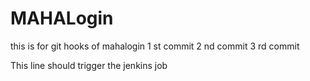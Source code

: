 
# MAHALogin
this is for git hooks  of mahalogin
1 st commit
2 nd commit
3 rd commit

This line should trigger the jenkins job
